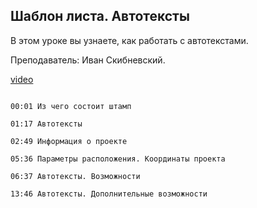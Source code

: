 ## Шаблон листа. Автотексты

В этом уроке вы узнаете, как работать с автотекстами. 

Преподаватель: Иван Скибневский. 

[video](https://player.softculture.cc/embed/online/ARC/ARC_59.21.12_L5-5_Sheet_Template)

```chapters

00:01 Из чего состоит штамп

01:17 Автотексты

02:49 Информация о проекте

05:36 Параметры расположения. Координаты проекта

06:37 Автотексты. Возможности

13:46 Автотексты. Дополнительные возможности

```